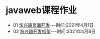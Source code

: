 # javaweb课程作业

  * 01 [淘兴趣页面开发](https://github.com/NoouFoox/JavaWebHw/tree/main/01-淘兴趣)---时间:2021年4月1日
  * 02 [淘兴趣开发框架](https://github.com/NoouFoox/JavaWebHw/tree/main/02-淘兴趣框架)---时间:2021年4月8日
